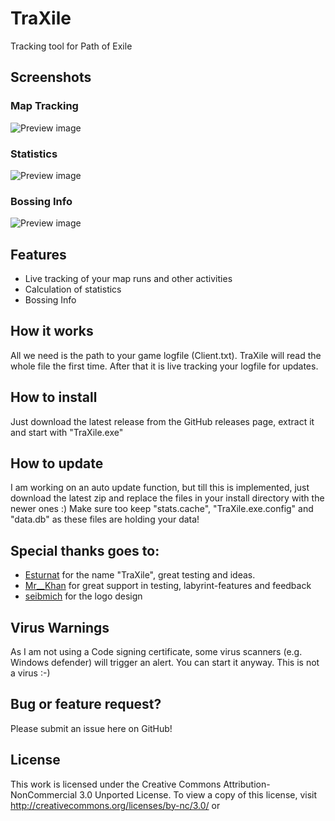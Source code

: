 # TraXile
Tracking tool for Path of Exile

## Screenshots

### Map Tracking
![Preview image](https://i.imgur.com/0oPA6nX.png)

### Statistics
![Preview image](https://i.imgur.com/878GMdo.png)

### Bossing Info
![Preview image](https://i.imgur.com/s36ZihO.png)

## Features
* Live tracking of your map runs and other activities
* Calculation of statistics
* Bossing Info

## How it works
All we need is the path to your game logfile (Client.txt). TraXile will read the whole file the first time. After that it is live
tracking your logfile for updates.

## How to install
Just download the latest release from the GitHub releases page, extract it and start with "TraXile.exe"

## How to update
I am working on an auto update function, but till this is implemented, just download the latest zip and replace the files in your install directory with 
the newer ones :) Make sure too keep "stats.cache", "TraXile.exe.config" and "data.db" as these files are holding your data!

## Special thanks goes to:
* [Esturnat](https://de.pathofexile.com/account/view-profile/Esturnat2) for the name "TraXile", great testing and ideas.
* [Mr__Khan](https://www.twitch.tv/mr__khan) for great support in testing, labyrint-features and feedback
* [seibmich](https://github.com/seibmich) for the logo design



## Virus Warnings
As I am not using a Code signing certificate, some virus scanners (e.g. Windows defender) will trigger an alert. You can start it anyway. This is not a virus :-)

## Bug or feature request?
Please submit an issue here on GitHub!


## License
This work is licensed under the Creative Commons Attribution-NonCommercial 3.0 Unported License. To view a copy of this license, visit http://creativecommons.org/licenses/by-nc/3.0/ or 

